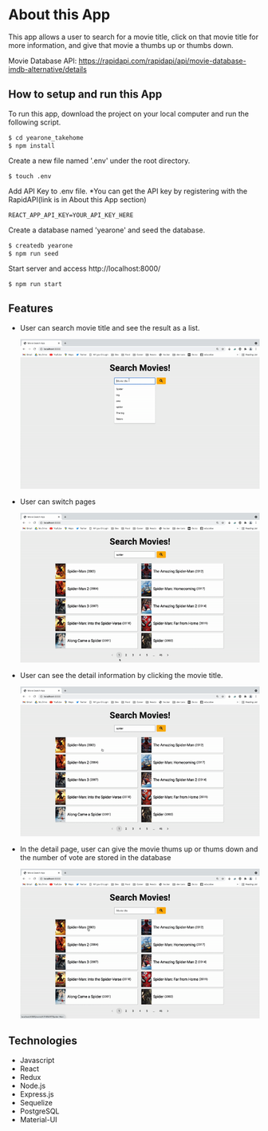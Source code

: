# About this App

This app allows a user to search for a movie title, click on that movie title for more information, and give that movie a thumbs up or thumbs down.

Movie Database API: https://rapidapi.com/rapidapi/api/movie-database-imdb-alternative/details

## How to setup and run this App

To run this app, download the project on your local computer and run the following script.

```
$ cd yearone_takehome
$ npm install
```

Create a new file named '.env' under the root directory.

```
$ touch .env
```

Add API Key to .env file. \*You can get the API key by registering with the RapidAPI(link is in About this App section)

```
REACT_APP_API_KEY=YOUR_API_KEY_HERE
```

Create a database named 'yearone' and seed the database.

```
$ createdb yearone
$ npm run seed
```

Start server and access http://localhost:8000/

```
$ npm run start
```

## Features

- User can search movie title and see the result as a list.

  ![search](https://github.com/satomiichii/yearone_takehome/blob/main/public/gifs/search.gif)

- User can switch pages

  ![switch-page](https://github.com/satomiichii/yearone_takehome/blob/main/public/gifs/switch-page.gif)

- User can see the detail information by clicking the movie title.

  ![singleView](https://github.com/satomiichii/yearone_takehome/blob/main/public/gifs/singleView.gif)

- In the detail page, user can give the movie thums up or thums down and the number of vote are stored in the database

  ![vote](https://github.com/satomiichii/yearone_takehome/blob/main/public/gifs/vote.gif)

## Technologies

- Javascript
- React
- Redux
- Node.js
- Express.js
- Sequelize
- PostgreSQL
- Material-UI
